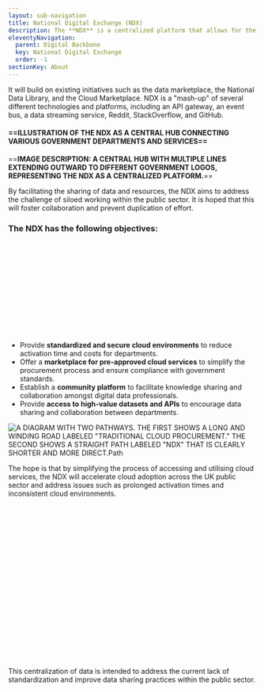 ```yaml
---
layout: sub-navigation
title: National Digital Exchange (NDX)
description: The **NDX** is a centralized platform that allows for the streamlined access and utilization of data and digital services across the public sector.
eleventyNavigation:
  parent: Digital Backbone
  key: National Digital Exchange
  order: -1
sectionKey: About
---
```


It will build on existing initiatives such as the data marketplace, the National Data Library, and the Cloud Marketplace. NDX is a "mash-up" of several different technologies and platforms, including an API gateway, an event bus, a data streaming service, Reddit, StackOverflow, and GitHub.

#### ==**ILLUSTRATION OF THE NDX AS A CENTRAL HUB CONNECTING VARIOUS GOVERNMENT DEPARTMENTS AND SERVICES**==

==**IMAGE DESCRIPTION: A CENTRAL HUB WITH MULTIPLE LINES EXTENDING OUTWARD TO DIFFERENT GOVERNMENT LOGOS, REPRESENTING THE NDX AS A CENTRALIZED PLATFORM.**==

By facilitating the sharing of data and resources, the NDX aims to address the challenge of siloed working within the public sector. It is hoped that this will foster collaboration and prevent duplication of effort.

### The NDX has the following objectives:

<?xml version="1.0" encoding="utf-8" standalone="yes"?>
<!DOCTYPE svg PUBLIC "-//W3C//DTD SVG 1.1//EN" "http://www.w3.org/Graphics/SVG/1.1/DTD/svg11.dtd">

<svg width="1010" height="374" viewBox="0 0 1010 374" style="fill:none;stroke:none;fill-rule:evenodd;clip-rule:evenodd;stroke-linecap:round;stroke-linejoin:round;stroke-miterlimit:1.5;" version="1.1" xmlns="http://www.w3.org/2000/svg" xmlns:xlink="http://www.w3.org/1999/xlink"><style id="fontImports">@import url("https://fonts.googleapis.com/css2?family=Roboto:wght@400;700&amp;display=block");</style><g id="items" style="isolation: isolate"><g id="blend" style="mix-blend-mode: normal"><g id="g-root-ro_1uuwoy6ogsw7c-fill" data-item-order="-28512" transform="translate(435, 78)"><g id="ro_1uuwoy6ogsw7c-fill" stroke="none" fill="#f5f5f5"><g><path d="M 34 10L 130 10C 130 10 154 10 154 34L 154 184C 154 184 154 208 130 208L 34 208C 34 208 10 208 10 184L 10 34C 10 34 10 10 34 10"></path></g></g></g><g id="g-root-ro_18k2ez2ogap6v-fill" data-item-order="-20088" transform="translate(15, 39)"><g id="ro_18k2ez2ogap6v-fill" stroke="none" fill="#ffeceb"><g><path d="M 22 10L 370 10C 370 10 382 10 382 22L 382 52C 382 52 382 64 370 64L 22 64C 22 64 10 64 10 52L 10 22C 10 22 10 10 22 10"></path></g></g></g><g id="g-root-ro_1um64weog998m-fill" data-item-order="-18792" transform="translate(627, 39)"><g id="ro_1um64weog998m-fill" stroke="none" fill="#faf0ff"><g><path d="M 22 10L 346 10C 346 10 358 10 358 22L 358 52C 358 52 358 64 346 64L 22 64C 22 64 10 64 10 52L 10 22C 10 22 10 10 22 10"></path></g></g></g><g id="g-root-ro_1qcldn2ogaozu-fill" data-item-order="-17496" transform="translate(63, 189)"><g id="ro_1qcldn2ogaozu-fill" stroke="none" fill="#f4ffdc"><g><path d="M 22 10L 322 10C 322 10 334 10 334 22L 334 52C 334 52 334 64 322 64L 22 64C 22 64 10 64 10 52L 10 22C 10 22 10 10 22 10"></path></g></g></g><g id="g-root-ro_1qbcfguog99fl-fill" data-item-order="-13608" transform="translate(627, 189)"><g id="ro_1qbcfguog99fl-fill" stroke="none" fill="#fffbda"><g><path d="M 22 10L 250 10C 250 10 262 10 262 22L 262 52C 262 52 262 64 250 64L 22 64C 22 64 10 64 10 52L 10 22C 10 22 10 10 22 10"></path></g></g></g><g id="g-root-cu_18lxu8eogaozo-fill" data-item-order="0" transform="translate(651, 243)"></g><g id="g-root-cu_1lxeclqogamme-fill" data-item-order="0" transform="translate(579, 66)"></g><g id="g-root-cu_1d1rccuogao7d-fill" data-item-order="0" transform="translate(651, 243)"></g><g id="g-root-cu_146qt72ogamm9-fill" data-item-order="0" transform="translate(345, 243)"></g><g id="g-root-cu_1qcldn2ogaozv-fill" data-item-order="0" transform="translate(387, 66)"></g><g id="g-root-tx_governme_18fp3daogamm8-fill" data-item-order="0" transform="translate(675, 141)"><g id="tx_governme_18fp3daogamm8-fill" stroke="none" fill="#484848"><g><text style="font: 20px Roboto, sans-serif; white-space: pre;" font-size="20px" font-family="Roboto, sans-serif"><tspan x="14.26" y="34" dominant-baseline="ideographic">Government Compliance</tspan></text></g></g></g><g id="g-root-cu_1hhkuhaoganev-fill" data-item-order="0" transform="translate(345, 93)"></g><g id="g-root-cu_1hhkuhaoganey-fill" data-item-order="0" transform="translate(345, 93)"></g><g id="g-root-cu_18lxu8eogaozq-fill" data-item-order="0" transform="translate(345, 243)"></g><g id="g-root-tx_highvalu_v48kzyogao77-fill" data-item-order="0" transform="translate(147, 255)"><g id="tx_highvalu_v48kzyogao77-fill" stroke="none" fill="#484848"><g><text style="font: 20px Roboto, sans-serif; white-space: pre;" font-size="20px" font-family="Roboto, sans-serif"><tspan x="17" y="34" dominant-baseline="ideographic">High-value Datasets</tspan></text></g></g></g><g id="g-root-cu_1lxeclqogammh-fill" data-item-order="0" transform="translate(579, 210)"></g><g id="g-root-cu_1d1rccuogao78-fill" data-item-order="0" transform="translate(651, 93)"></g><g id="g-root-cu_1d1rccuogao7b-fill" data-item-order="0" transform="translate(651, 93)"></g><g id="g-root-cu_1lxeclqogammk-fill" data-item-order="0" transform="translate(387, 210)"></g><g id="g-root-tx_knowledg_zk234eoganex-fill" data-item-order="0" transform="translate(675, 255)"><g id="tx_knowledg_zk234eoganex-fill" stroke="none" fill="#484848"><g><text style="font: 20px Roboto, sans-serif; white-space: pre;" font-size="20px" font-family="Roboto, sans-serif"><tspan x="14.48" y="34" dominant-baseline="ideographic">Knowledge Sharing</tspan></text></g></g></g><g id="g-root-tx_preappro_13zvl8uogammn-fill" data-item-order="0" transform="translate(675, 105)"><g id="tx_preappro_13zvl8uogammn-fill" stroke="none" fill="#484848"><g><text style="font: 20px Roboto, sans-serif; white-space: pre;" font-size="20px" font-family="Roboto, sans-serif"><tspan x="12.84" y="34" dominant-baseline="ideographic">Pre-approved Services</tspan></text></g></g></g><g id="g-root-tx_lowercos_13zvl8uogammm-fill" data-item-order="0" transform="translate(219, 141)"><g id="tx_lowercos_13zvl8uogammm-fill" stroke="none" fill="#484848"><g><text style="font: 20px Roboto, sans-serif; white-space: pre;" font-size="20px" font-family="Roboto, sans-serif"><tspan x="14.41" y="34" dominant-baseline="ideographic">Lower Costs</tspan></text></g></g></g><g id="g-root-tx_apisford_v48kzyogao78-fill" data-item-order="0" transform="translate(135, 291)"><g id="tx_apisford_v48kzyogao78-fill" stroke="none" fill="#484848"><g><text style="font: 20px Roboto, sans-serif; white-space: pre;" font-size="20px" font-family="Roboto, sans-serif"><tspan x="15.91" y="34" dominant-baseline="ideographic">APIs for Departments</tspan></text></g></g></g><g id="g-root-tx_collabor_zk234eoganey-fill" data-item-order="0" transform="translate(675, 291)"><g id="tx_collabor_zk234eoganey-fill" stroke="none" fill="#484848"><g><text style="font: 20px Roboto, sans-serif; white-space: pre;" font-size="20px" font-family="Roboto, sans-serif"><tspan x="16.6" y="34" dominant-baseline="ideographic">Collaboration</tspan></text></g></g></g><g id="g-root-tx_reduceac_1cuw4emogaozp-fill" data-item-order="0" transform="translate(123, 105)"><g id="tx_reduceac_1cuw4emogaozp-fill" stroke="none" fill="#484848"><g><text style="font: 20px Roboto, sans-serif; white-space: pre;" font-size="20px" font-family="Roboto, sans-serif"><tspan x="13.01" y="34" dominant-baseline="ideographic">Reduce Activation Time</tspan></text></g></g></g><g id="g-root-tx_national_94mo9aogsxza-fill" data-item-order="1000000000" transform="translate(459, 156)"><g id="tx_national_94mo9aogsxza-fill" stroke="none" fill="#484848"><g><text style="font: 20px Roboto, sans-serif; white-space: pre;" font-size="20px" font-family="Roboto, sans-serif"><tspan x="18.14" y="34" dominant-baseline="ideographic">National </tspan><tspan x="27.33" y="58" dominant-baseline="ideographic">Digital </tspan><tspan x="12.34" y="82" dominant-baseline="ideographic">Exchange </tspan><tspan x="28.75" y="106" dominant-baseline="ideographic">(NDX)</tspan></text></g></g></g><g id="g-root-tx_accessto_4mxu1aoganm0-fill" data-item-order="1000000000" transform="translate(75, 204)"><g id="tx_accessto_4mxu1aoganm0-fill" stroke="none" fill="#92bd39"><g><text style="font: 20px Roboto, sans-serif; white-space: pre;" font-size="20px" font-family="Roboto, sans-serif"><tspan x="13.66" y="34" dominant-baseline="ideographic">Access to Datasets and APIs</tspan></text></g></g></g><g id="g-root-anal_74bwuogaoe9-fill" data-item-order="1000000000" transform="translate(345, 201)"></g><g id="g-root-chat_1ur5xlaog98nc-fill" data-item-order="1000000000" transform="translate(639, 201)"></g><g id="g-root-tx_communit_5vdqmog9827-fill" data-item-order="1000000000" transform="translate(675, 204)"><g id="tx_communit_5vdqmog9827-fill" stroke="none" fill="#e0cb15"><g><text style="font: 20px Roboto, sans-serif; white-space: pre;" font-size="20px" font-family="Roboto, sans-serif"><tspan x="13.51" y="34" dominant-baseline="ideographic">Community Platform</tspan></text></g></g></g><g id="g-root-publ_8zo0eogsyrz-fill" data-item-order="1000000000" transform="translate(483, 102)"></g><g id="g-root-tx_marketpl_8wilamog97us-fill" data-item-order="1000000000" transform="translate(675, 54)"><g id="tx_marketpl_8wilamog97us-fill" stroke="none" fill="#ba5de5"><g><text style="font: 20px Roboto, sans-serif; white-space: pre;" font-size="20px" font-family="Roboto, sans-serif"><tspan x="15.38" y="34" dominant-baseline="ideographic">Marketplace for Cloud Services</tspan></text></g></g></g><g id="g-root-mark_vl1qog98nh-fill" data-item-order="1000000000" transform="translate(639, 51)"></g><g id="g-root-lock_1czvx3iogaoem-fill" data-item-order="1000000000" transform="translate(345, 51)"></g><g id="g-root-tx_standard_1lvixceoganlx-fill" data-item-order="1000000000" transform="translate(27, 54)"><g id="tx_standard_1lvixceoganlx-fill" stroke="none" fill="#e55753"><g><text style="font: 20px Roboto, sans-serif; white-space: pre;" font-size="20px" font-family="Roboto, sans-serif"><tspan x="15.77" y="34" dominant-baseline="ideographic">Standardized Cloud Environments</tspan></text></g></g></g><g id="g-root-ro_1uuwoy6ogsw7c-stroke" data-item-order="-28512" transform="translate(435, 78)"><g id="ro_1uuwoy6ogsw7c-stroke" fill="none" stroke-linecap="round" stroke-linejoin="round" stroke-miterlimit="4" stroke="#484848" stroke-width="2"><g><path d="M 34 10L 130 10C 130 10 154 10 154 34L 154 184C 154 184 154 208 130 208L 34 208C 34 208 10 208 10 184L 10 34C 10 34 10 10 34 10"></path></g></g></g><g id="g-root-ro_18k2ez2ogap6v-stroke" data-item-order="-20088" transform="translate(15, 39)"><g id="ro_18k2ez2ogap6v-stroke" fill="none" stroke-linecap="round" stroke-linejoin="round" stroke-miterlimit="4" stroke="#e55753" stroke-width="2"><g><path d="M 22 10L 370 10C 370 10 382 10 382 22L 382 52C 382 52 382 64 370 64L 22 64C 22 64 10 64 10 52L 10 22C 10 22 10 10 22 10"></path></g></g></g><g id="g-root-ro_1um64weog998m-stroke" data-item-order="-18792" transform="translate(627, 39)"><g id="ro_1um64weog998m-stroke" fill="none" stroke-linecap="round" stroke-linejoin="round" stroke-miterlimit="4" stroke="#ba5de5" stroke-width="2"><g><path d="M 22 10L 346 10C 346 10 358 10 358 22L 358 52C 358 52 358 64 346 64L 22 64C 22 64 10 64 10 52L 10 22C 10 22 10 10 22 10"></path></g></g></g><g id="g-root-ro_1qcldn2ogaozu-stroke" data-item-order="-17496" transform="translate(63, 189)"><g id="ro_1qcldn2ogaozu-stroke" fill="none" stroke-linecap="round" stroke-linejoin="round" stroke-miterlimit="4" stroke="#92bd39" stroke-width="2"><g><path d="M 22 10L 322 10C 322 10 334 10 334 22L 334 52C 334 52 334 64 322 64L 22 64C 22 64 10 64 10 52L 10 22C 10 22 10 10 22 10"></path></g></g></g><g id="g-root-ro_1qbcfguog99fl-stroke" data-item-order="-13608" transform="translate(627, 189)"><g id="ro_1qbcfguog99fl-stroke" fill="none" stroke-linecap="round" stroke-linejoin="round" stroke-miterlimit="4" stroke="#e0cb15" stroke-width="2"><g><path d="M 22 10L 250 10C 250 10 262 10 262 22L 262 52C 262 52 262 64 250 64L 22 64C 22 64 10 64 10 52L 10 22C 10 22 10 10 22 10"></path></g></g></g><g id="g-root-cu_18lxu8eogaozo-stroke" data-item-order="0" transform="translate(651, 243)"><g id="cu_18lxu8eogaozo-stroke" fill="none" stroke-linecap="round" stroke-linejoin="round" stroke-miterlimit="4" stroke="#969696" stroke-width="2" stroke-dasharray="5.0, 7.0"><g><path d="M 10 10L 10 17.5L 10 58C 10.000002 64.627417 15.372585 70 22.000002 69.999999L 22.1 70L 28 70"></path></g></g></g><g id="g-root-cu_1lxeclqogamme-stroke" data-item-order="0" transform="translate(579, 66)"><g id="cu_1lxeclqogamme-stroke" fill="none" stroke-linecap="round" stroke-linejoin="round" stroke-miterlimit="4" stroke="#969696" stroke-width="2" stroke-dasharray="5.0, 7.0"><g><path d="M 10 88L 13 88L 13.1 88C 24.642753 88.000001 34.000002 78.642752 34.000002 67.100001L 34 67L 34 30.9C 33.999999 19.357249 43.357248 10.000001 54.899999 10.000002L 55 10L 58 10"></path></g></g></g><g id="g-root-cu_1d1rccuogao7d-stroke" data-item-order="0" transform="translate(651, 243)"><g id="cu_1d1rccuogao7d-stroke" fill="none" stroke-linecap="round" stroke-linejoin="round" stroke-miterlimit="4" stroke="#969696" stroke-width="2" stroke-dasharray="5.0, 7.0"><g><path d="M 10 10L 10 22L 10 34L 19 34L 28 34"></path></g></g></g><g id="g-root-cu_146qt72ogamm9-stroke" data-item-order="0" transform="translate(345, 243)"><g id="cu_146qt72ogamm9-stroke" fill="none" stroke-linecap="round" stroke-linejoin="round" stroke-miterlimit="4" stroke="#969696" stroke-width="2" stroke-dasharray="5.0, 7.0"><g><path d="M 28 10L 28 17.5L 28 58C 27.999999 64.627415 22.627416 69.999998 16 69.999998L 15.9 70L 10 70"></path></g></g></g><g id="g-root-cu_1qcldn2ogaozv-stroke" data-item-order="0" transform="translate(387, 66)"><g id="cu_1qcldn2ogaozv-stroke" fill="none" stroke-linecap="round" stroke-linejoin="round" stroke-miterlimit="4" stroke="#969696" stroke-width="2" stroke-dasharray="5.0, 7.0"><g><path d="M 58 88L 55 88L 54.9 88C 43.357247 88.000005 33.999998 78.642755 33.999999 67.100003L 34 67L 34 30.9C 33.999998 19.357248 24.64275 10 13.1 10L 13 10L 10 10"></path></g></g></g><g id="g-root-tx_governme_18fp3daogamm8-stroke" data-item-order="0" transform="translate(675, 141)"></g><g id="g-root-cu_1hhkuhaoganev-stroke" data-item-order="0" transform="translate(345, 93)"><g id="cu_1hhkuhaoganev-stroke" fill="none" stroke-linecap="round" stroke-linejoin="round" stroke-miterlimit="4" stroke="#969696" stroke-width="2" stroke-dasharray="5.0, 7.0"><g><path d="M 28 10L 28 22L 28 34L 19 34L 10 34"></path></g></g></g><g id="g-root-cu_1hhkuhaoganey-stroke" data-item-order="0" transform="translate(345, 93)"><g id="cu_1hhkuhaoganey-stroke" fill="none" stroke-linecap="round" stroke-linejoin="round" stroke-miterlimit="4" stroke="#969696" stroke-width="2" stroke-dasharray="5.0, 7.0"><g><path d="M 28 10L 28 17.5L 28 58C 27.999999 64.627415 22.627416 69.999998 16 69.999998L 15.9 70L 10 70"></path></g></g></g><g id="g-root-cu_18lxu8eogaozq-stroke" data-item-order="0" transform="translate(345, 243)"><g id="cu_18lxu8eogaozq-stroke" fill="none" stroke-linecap="round" stroke-linejoin="round" stroke-miterlimit="4" stroke="#969696" stroke-width="2" stroke-dasharray="5.0, 7.0"><g><path d="M 28 10L 28 22L 28 34L 19 34L 10 34"></path></g></g></g><g id="g-root-tx_highvalu_v48kzyogao77-stroke" data-item-order="0" transform="translate(147, 255)"></g><g id="g-root-cu_1lxeclqogammh-stroke" data-item-order="0" transform="translate(579, 210)"><g id="cu_1lxeclqogammh-stroke" fill="none" stroke-linecap="round" stroke-linejoin="round" stroke-miterlimit="4" stroke="#969696" stroke-width="2" stroke-dasharray="5.0, 7.0"><g><path d="M 10 10L 13 10L 13.1 10C 16.311297 10.016369 19.867515 10.284763 23.700001 10.800001C 25.868292 11.054283 29.498118 11.829585 33.999999 13C 38.50188 14.170414 42.131706 14.945717 44.299999 15.2C 48.132487 15.71524 51.688705 15.983634 54.900002 16.000002L 55 16L 58 16"></path></g></g></g><g id="g-root-cu_1d1rccuogao78-stroke" data-item-order="0" transform="translate(651, 93)"><g id="cu_1d1rccuogao78-stroke" fill="none" stroke-linecap="round" stroke-linejoin="round" stroke-miterlimit="4" stroke="#969696" stroke-width="2" stroke-dasharray="5.0, 7.0"><g><path d="M 10 10L 10 22L 10 34L 19 34L 28 34"></path></g></g></g><g id="g-root-cu_1d1rccuogao7b-stroke" data-item-order="0" transform="translate(651, 93)"><g id="cu_1d1rccuogao7b-stroke" fill="none" stroke-linecap="round" stroke-linejoin="round" stroke-miterlimit="4" stroke="#969696" stroke-width="2" stroke-dasharray="5.0, 7.0"><g><path d="M 10 10L 10 17.5L 10 58C 10.000002 64.627417 15.372585 70 22.000002 69.999999L 22.1 70L 28 70"></path></g></g></g><g id="g-root-cu_1lxeclqogammk-stroke" data-item-order="0" transform="translate(387, 210)"><g id="cu_1lxeclqogammk-stroke" fill="none" stroke-linecap="round" stroke-linejoin="round" stroke-miterlimit="4" stroke="#969696" stroke-width="2" stroke-dasharray="5.0, 7.0"><g><path d="M 58 10L 55 10L 54.9 10C 51.688705 10.016366 48.132487 10.28476 44.300001 10.799998C 42.131706 11.054283 38.50188 11.829586 33.999999 13C 29.498118 14.170414 25.868292 14.945717 23.699999 15.2C 19.867515 15.715237 16.311297 15.983631 13.1 16L 13 16L 10 16"></path></g></g></g><g id="g-root-tx_knowledg_zk234eoganex-stroke" data-item-order="0" transform="translate(675, 255)"></g><g id="g-root-tx_preappro_13zvl8uogammn-stroke" data-item-order="0" transform="translate(675, 105)"></g><g id="g-root-tx_lowercos_13zvl8uogammm-stroke" data-item-order="0" transform="translate(219, 141)"></g><g id="g-root-tx_apisford_v48kzyogao78-stroke" data-item-order="0" transform="translate(135, 291)"></g><g id="g-root-tx_collabor_zk234eoganey-stroke" data-item-order="0" transform="translate(675, 291)"></g><g id="g-root-tx_reduceac_1cuw4emogaozp-stroke" data-item-order="0" transform="translate(123, 105)"></g><g id="g-root-tx_national_94mo9aogsxza-stroke" data-item-order="1000000000" transform="translate(459, 156)"></g><g id="g-root-tx_accessto_4mxu1aoganm0-stroke" data-item-order="1000000000" transform="translate(75, 204)"></g><g id="g-root-anal_74bwuogaoe9-stroke" data-item-order="1000000000" transform="translate(345, 201)"><g id="anal_74bwuogaoe9-stroke" fill="none" stroke-linecap="round" stroke-linejoin="round" stroke-miterlimit="4" stroke="#92bd39" stroke-width="2"><g><path d="M 26.562626 15.249638C 30.500126 16.480112 33.589748 19.527489 34.639126 23.557125M 12.812488 32.624748C 11.812488 30.87475 11.312488 28.87475 11.312488 26.74975C 11.312488 21.374762 14.937488 16.74975 19.937487 15.37475M 17.31255 36.999748C 19.06255 37.999748 21.06255 38.499752 23.1875 38.499752C 28.540125 38.499752 33.182377 34.829628 34.579502 29.909M 14.267575 38.945C 16.106724 38.945 17.597651 37.454124 17.597651 35.614876C 17.597651 33.775749 16.106724 32.284874 14.267575 32.284874C 12.428425 32.284874 10.9375 33.775749 10.9375 35.614876C 10.9375 37.454124 12.428425 38.945 14.267575 38.945ZM 35.664001 17.734375C 37.541 17.734375 39.0625 16.212837 39.0625 14.335938C 39.0625 12.459038 37.541 10.9375 35.664001 10.9375C 33.787125 10.9375 32.265625 12.459038 32.265625 14.335938C 32.265625 16.212837 33.787125 17.734375 35.664001 17.734375ZM 23.230375 17.894213C 25.113625 17.894213 26.640375 16.367487 26.640375 14.4842C 26.640375 12.600912 25.113625 11.074219 23.230375 11.074219C 21.347038 11.074219 19.820324 12.600912 19.820324 14.4842C 19.820324 16.367487 21.347038 17.894213 23.230375 17.894213ZM 35.8475 30.159874C 37.730751 30.159874 39.2575 28.633125 39.2575 26.749876C 39.2575 24.866501 37.730751 23.339874 35.8475 23.339874C 33.964249 23.339874 32.4375 24.866501 32.4375 26.749876C 32.4375 28.633125 33.964249 30.159874 35.8475 30.159874ZM 16.750025 33.249874L 33.25 16.749874M 21.826176 17.591249L 15.687488 32.624748M 10 10M 32.6875 27.999876L 17.31255 34.249874"></path></g></g></g><g id="g-root-chat_1ur5xlaog98nc-stroke" data-item-order="1000000000" transform="translate(639, 201)"><g id="chat_1ur5xlaog98nc-stroke" fill="none" stroke-linecap="round" stroke-linejoin="round" stroke-miterlimit="4" stroke="#e0cb15" stroke-width="2"><g><path d="M 26.875 30.625L 36.25 30.625M 26.875 33.125L 33.125 33.125M 28.125 25.625C 28.066381 24.11595 28.640167 22.650896 29.708031 21.583031C 30.775898 20.515167 32.240948 19.941381 33.75 20C 35.259052 19.941381 36.724106 20.515167 37.791969 21.583031C 38.859833 22.650896 39.43362 24.11595 39.375 25.625ZM 30 14.375C 30 16.446068 31.678932 18.125 33.75 18.125C 35.821068 18.125 37.5 16.446068 37.5 14.375C 37.5 12.303932 35.821068 10.625 33.75 10.625C 31.678932 10.625 30 12.303932 30 14.375ZM 37.463753 13.85375C 36.801102 14.203506 36.061749 14.382651 35.3125 14.375C 33.515987 14.375628 31.877239 13.349163 31.09375 11.7325M 10.625 39.375C 10.566381 37.865952 11.140166 36.400898 12.208032 35.333031C 13.275896 34.265167 14.74095 33.69138 16.25 33.75C 17.75905 33.69138 19.224104 34.265167 20.291969 35.333031C 21.359833 36.400898 21.93362 37.865952 21.875 39.375ZM 12.5 28.125C 12.5 30.196068 14.178932 31.875 16.25 31.875C 18.321068 31.875 20 30.196068 20 28.125C 20 26.053932 18.321068 24.375 16.25 24.375C 14.178932 24.375 12.5 26.053932 12.5 28.125ZM 19.966249 27.625C 19.311604 27.961449 18.584749 28.13308 17.848749 28.124998C 16.041206 28.125229 14.394491 27.086428 13.61625 25.455M 25.625 28.125C 24.934643 28.125 24.375 28.684643 24.375 29.375L 24.375 35.625C 24.375 36.315353 24.934643 36.875 25.625 36.875L 27.5 36.875L 27.5 39.375L 30.625 36.875L 38.125 36.875C 38.815353 36.875 39.375 36.315353 39.375 35.625L 39.375 29.375C 39.375 28.684643 38.815353 28.125 38.125 28.125ZM 22.5 13.125L 13.125 13.125M 19.375 15.625L 13.125 15.625M 24.375 10.625C 25.065357 10.625 25.625 11.184644 25.625 11.875L 25.625 18.125C 25.625 18.815355 25.065357 19.375 24.375 19.375L 22.5 19.375L 22.5 22.5L 19.375 19.375L 11.875 19.375C 11.184644 19.375 10.625 18.815355 10.625 18.125L 10.625 11.875C 10.625 11.184644 11.184644 10.625 11.875 10.625Z"></path></g></g></g><g id="g-root-tx_communit_5vdqmog9827-stroke" data-item-order="1000000000" transform="translate(675, 204)"></g><g id="g-root-publ_8zo0eogsyrz-stroke" data-item-order="1000000000" transform="translate(483, 102)"><g id="publ_8zo0eogsyrz-stroke" fill="none" stroke-linecap="round" stroke-linejoin="round" stroke-miterlimit="4" stroke="#484848" stroke-width="2"><g><path d="M 29.888 40.655998L 38.111801 40.655998C 39.208401 40.655998 40.167801 39.696602 40.167801 38.599998L 40.167801 33.512001C 40.167801 32.415398 39.208401 31.455999 38.111801 31.455999L 29.888 31.455999C 28.791479 31.455999 27.832041 32.415398 27.832041 33.512001L 27.832041 38.599998C 27.832041 39.833599 28.791479 40.655998 29.888 40.655998ZM 34.000603 24.324741C 31.670601 24.324741 29.88868 26.106581 29.88868 28.43668L 29.88868 31.4564L 38.112602 31.4564L 38.112602 28.43668C 38.112602 26.243641 36.330601 24.324741 34.000603 24.324741ZM 19.105999 33.264C 19.104862 41.491638 25.774363 48.162056 34.001999 48.162056C 42.229637 48.162056 48.899136 41.491638 48.897999 33.264C 48.899136 25.036362 42.229637 18.365944 34.001999 18.365944C 25.774363 18.365944 19.104862 25.036362 19.105999 33.264M 50.245998 16.288C 50.246002 17.931599 51.578403 19.264 53.222 19.264C 54.865601 19.264 56.198002 17.931599 56.198002 16.288C 56.198002 14.644401 54.865601 13.312 53.222 13.312C 51.578403 13.312 50.246002 14.644401 50.246002 16.288M 17.754 16.288C 17.754 17.931599 16.4216 19.264 14.778 19.264C 13.134401 19.264 11.802 17.931599 11.802 16.288C 11.802 14.644401 13.134401 13.312 14.778 13.312C 16.4216 13.312 17.754 14.644401 17.754 16.288M 10 10M 26.25 46L 23.215519 50.291599L 11.84375 50.291401M 10 10M 42.375 45.6562L 45.636002 50.291401L 56.1996 50.291599M 26.1875 20.53124L 23.213779 16.2871L 17.75124 16.2871M 10 10M 41.812401 20.5625L 44.784199 16.2871L 50.246799 16.2871M 10 10M 51.8008 45.8946L 56.1978 50.291599L 51.8008 54.6884M 16.199221 54.6884L 11.802246 50.291599L 16.199221 45.8946"></path></g></g></g><g id="g-root-tx_marketpl_8wilamog97us-stroke" data-item-order="1000000000" transform="translate(675, 54)"></g><g id="g-root-mark_vl1qog98nh-stroke" data-item-order="1000000000" transform="translate(639, 51)"><g id="mark_vl1qog98nh-stroke" fill="none" stroke-linecap="round" stroke-linejoin="round" stroke-miterlimit="4" stroke="#ba5de5" stroke-width="2"><g><path d="M 10 10M 29.9375 30.999752L 24.9375 33.624748L 20.062487 30.999752L 20.062487 25.62475L 24.9375 22.87475L 29.9375 25.62475L 29.9375 30.999752ZM 10 10M 29.9375 25.625L 24.9375 28.375L 20.062487 25.625M 24.9375 28.37525L 24.9375 33.625252M 15 19.625011L 21 12.5M 35 19.625011L 29 12.5M 34.388126 37.499878L 15.737 37.499878C 14.860763 37.499878 14.109713 36.875 13.859363 36L 10.980317 22.124937C 10.729966 20.874937 11.6062 19.624937 12.85795 19.624937L 37.141998 19.624937C 38.393749 19.624937 39.27 20.874937 39.019627 22.124937L 36.140625 36C 36.015503 36.875 35.264374 37.499878 34.388126 37.499878Z"></path></g></g></g><g id="g-root-lock_1czvx3iogaoem-stroke" data-item-order="1000000000" transform="translate(345, 51)"><g id="lock_1czvx3iogaoem-stroke" fill="none" stroke-linecap="round" stroke-linejoin="round" stroke-miterlimit="4" stroke="#e55753" stroke-width="2"><g><path d="M 35.625 27.3825C 37.587322 26.474684 38.817474 24.482336 38.750004 22.321251C 38.726334 20.72193 38.053116 19.20104 36.885117 18.108257C 35.717125 17.015472 34.154858 16.44482 32.557499 16.5275C 31.133015 13.661143 28.20075 11.856002 25 11.875C 20.638601 11.816438 16.984064 15.160543 16.65625 19.51C 15.35405 19.223694 13.992082 19.536196 12.944951 20.361553C 11.89782 21.186911 11.275809 22.438198 11.25 23.77125C 11.145419 25.720091 12.468517 27.457582 14.375 27.875002M 31.25 36.875C 31.25 37.565353 30.690355 38.125 30 38.125L 21.25 38.125C 20.559643 38.125 20 37.565353 20 36.875L 20 29.375C 20 28.684643 20.559643 28.125 21.25 28.125L 30 28.125C 30.690355 28.125 31.25 28.684643 31.25 29.375ZM 24.0625 33.203751C 24.0625 34.066696 24.762056 34.766251 25.625 34.766251C 26.487946 34.766251 27.1875 34.066696 27.1875 33.203751C 27.1875 32.340805 26.487946 31.641251 25.625 31.641251C 24.762056 31.641251 24.0625 32.340805 24.0625 33.203751ZM 28.75 26.25C 28.75 24.524111 27.350891 23.125 25.625 23.125C 23.899111 23.125 22.5 24.524111 22.5 26.25L 22.5 28.125L 28.75 28.125Z"></path></g></g></g><g id="g-root-tx_standard_1lvixceoganlx-stroke" data-item-order="1000000000" transform="translate(27, 54)"></g></g></g></svg>

- Provide **standardized and secure cloud environments** to reduce activation time and costs for departments.
- Offer a **marketplace for pre-approved cloud services** to simplify the procurement process and ensure compliance with government standards.
- Establish a **community platform** to facilitate knowledge sharing and collaboration amongst digital data professionals.
- Provide **access to high-value datasets and APIs** to encourage data sharing and collaboration between departments.

![A DIAGRAM WITH TWO PATHWAYS. THE FIRST SHOWS A LONG AND WINDING ROAD LABELED "TRADITIONAL CLOUD PROCUREMENT." THE SECOND SHOWS A STRAIGHT PATH LABELED "NDX" THAT IS CLEARLY SHORTER AND MORE DIRECT.Path](/assets/ndx%20path.svg)

The hope is that by simplifying the process of accessing and utilising cloud services, the NDX will accelerate cloud adoption across the UK public sector and address issues such as prolonged activation times and inconsistent cloud environments.

<?xml version="1.0" encoding="utf-8" standalone="yes"?>
<!DOCTYPE svg PUBLIC "-//W3C//DTD SVG 1.1//EN" "http://www.w3.org/Graphics/SVG/1.1/DTD/svg11.dtd">

<svg width="734" height="458" viewBox="0 0 734 458" style="fill:none;stroke:none;fill-rule:evenodd;clip-rule:evenodd;stroke-linecap:round;stroke-linejoin:round;stroke-miterlimit:1.5;" version="1.1" xmlns="http://www.w3.org/2000/svg" xmlns:xlink="http://www.w3.org/1999/xlink"><style id="fontImports">@import url("https://fonts.googleapis.com/css2?family=Source+Code+Pro:wght@400;700&amp;display=block");</style><g id="items" style="isolation: isolate"><g id="blend" style="mix-blend-mode: normal"><g id="g-root--1.cu_sy_4mx7xbnwsagz-fill" data-item-order="-110586" transform="translate(291, 111)"><g id="-1.cu_sy_4mx7xbnwsagz-fill" stroke="none" fill="#ebebeb"><g><path d="M 65.766602 298C 80.754802 298 106.000002 233.529 106.000002 154C 106.000002 74.471 80.754802 10 65.766602 10C 80.775202 10.0075 92.941702 74.6668 92.941702 154C 92.941702 233.333 80.775202 297.992 65.766602 298ZM 65.765897 298C 80.774597 297.992 92.941097 233.333 92.941097 154C 92.941097 74.6668 80.774597 10.0075 65.765897 10L 51.957397 10C 66.060697 15.1659 77.199297 77.8539 77.199297 154C 77.199297 230.146 65.382597 292.834 51.279297 298L 65.765897 298ZM 77.2 154C 77.2 230.146 65.3833 292.834 51.28 298L 50.0615 298C 35.0734 298 10 233.529 10 154C 10 74.471 35.0734 10 50.0615 10C 50.6991 10 51.9581 10 51.9581 10C 66.0614 15.1659 77.2 77.8539 77.2 154Z"></path></g></g></g><g id="g-root-0.cr-medium_cr_1use9njnwsb2k-fill" data-item-order="-110582" transform="translate(459, 219)"><g id="0.cr-medium_cr_1use9njnwsb2k-fill" stroke="none" fill="#ebebeb"><g><path d="M 10 46C 10 65.882251 26.117749 82 46 82C 65.882251 82 82 65.882251 82 46C 82 26.117749 65.882251 10 46 10C 26.117749 10 10 26.117749 10 46"></path></g></g></g><g id="g-root-3.line_sy_1use9njnwsb2l-fill" data-item-order="-110575" transform="translate(207.109375, 279)"></g><g id="g-root-3.cr-small_cr_1use9njnwsb2m-fill" data-item-order="-110574" transform="translate(147, 309)"><g id="3.cr-small_cr_1use9njnwsb2m-fill" stroke="none" fill="#fff8b6"><g><path d="M 10 40C 10.000002 56.568544 23.431459 70.000002 40.000002 70.000002C 56.568544 70.000002 70.000002 56.568544 70.000002 40.000002C 70.000002 23.431459 56.568544 10.000002 40.000002 10.000002C 23.431459 10.000002 10.000002 23.431459 10.000002 40.000002"></path></g></g></g><g id="g-root-2.line_sy_1qckrj3nwsbuv-fill" data-item-order="-110567" transform="translate(207, 255)"></g><g id="g-root-2.cr-small_cr_1qckrj3nwsbuw-fill" data-item-order="-110566" transform="translate(147, 225)"><g id="2.cr-small_cr_1qckrj3nwsbuw-fill" stroke="none" fill="#c8ffe5"><g><path d="M 10 40C 10.000002 56.568544 23.431459 70.000002 40.000002 70.000002C 56.568544 70.000002 70.000002 56.568544 70.000002 40.000002C 70.000002 23.431459 56.568544 10.000002 40.000002 10.000002C 23.431459 10.000002 10.000002 23.431459 10.000002 40.000002"></path></g></g></g><g id="g-root-1.line_sy_1qckrj3nwsbux-fill" data-item-order="-110559" transform="translate(207, 171)"></g><g id="g-root-1.cr-small_cr_1lwr9ennwscn6-fill" data-item-order="-110558" transform="translate(147, 141)"><g id="1.cr-small_cr_1lwr9ennwscn6-fill" stroke="none" fill="#ffd9d8"><g><path d="M 10 40C 10.000002 56.568544 23.431459 70.000002 40.000002 70.000002C 56.568544 70.000002 70.000002 56.568544 70.000002 40.000002C 70.000002 23.431459 56.568544 10.000002 40.000002 10.000002C 23.431459 10.000002 10.000002 23.431459 10.000002 40.000002"></path></g></g></g><g id="g-root-tx_ndxasada_1hf2f6nnwcumj-fill" data-item-order="0" transform="translate(111, 27)"><g id="tx_ndxasada_1hf2f6nnwcumj-fill" stroke="none" fill="#484848"><g><text style="font: bold 25px &quot;Source Code Pro&quot;, monospace; white-space: pre;" font-weight="bold" font-size="25px" font-family="'Source Code Pro', monospace"><tspan x="14.5" y="44" dominant-baseline="ideographic">NDX as a Data Convergence Hub</tspan></text></g></g></g><g id="g-root-tx_governme_1upwggvnwcw7d-fill" data-item-order="0" transform="translate(3, 147)"><g id="tx_governme_1upwggvnwcw7d-fill" stroke="none" fill="#484848"><g><text style="font: 20px &quot;Source Code Pro&quot;, monospace; white-space: pre;" font-size="20px" font-family="'Source Code Pro', monospace"><tspan x="20" y="34" dominant-baseline="ideographic">Government </tspan><tspan x="80" y="58" dominant-baseline="ideographic">Org A</tspan></text></g></g></g><g id="g-root-buil_v8ldnjnwbgg9-fill" data-item-order="0" transform="translate(159, 153)"></g><g id="g-root-tx_governme_4lwm7nwcvm7-fill" data-item-order="0" transform="translate(3, 231)"><g id="tx_governme_4lwm7nwcvm7-fill" stroke="none" fill="#484848"><g><text style="font: 20px &quot;Source Code Pro&quot;, monospace; white-space: pre;" font-size="20px" font-family="'Source Code Pro', monospace"><tspan x="20" y="34" dominant-baseline="ideographic">Government </tspan><tspan x="80" y="58" dominant-baseline="ideographic">Org B</tspan></text></g></g></g><g id="g-root-dc_i0vmn3nwv40b-fill" data-item-order="0" transform="translate(159, 237)"></g><g id="g-root-serv_1lwr9ennwscn7-fill" data-item-order="0" transform="translate(471, 231)"></g><g id="g-root-tx_centrali_dffxwfnwcx6z-fill" data-item-order="0" transform="translate(543, 231)"><g id="tx_centrali_dffxwfnwcx6z-fill" stroke="none" fill="#484848"><g><text style="font: 20px &quot;Source Code Pro&quot;, monospace; white-space: pre;" font-size="20px" font-family="'Source Code Pro', monospace"><tspan x="12" y="34" dominant-baseline="ideographic">Centralized </tspan><tspan x="12" y="58" dominant-baseline="ideographic">Data Access</tspan></text></g></g></g><g id="g-root-tx_governme_908wv3nwcuth-fill" data-item-order="0" transform="translate(3, 315)"><g id="tx_governme_908wv3nwcuth-fill" stroke="none" fill="#484848"><g><text style="font: 20px &quot;Source Code Pro&quot;, monospace; white-space: pre;" font-size="20px" font-family="'Source Code Pro', monospace"><tspan x="20" y="34" dominant-baseline="ideographic">Government </tspan><tspan x="80" y="58" dominant-baseline="ideographic">Org C</tspan></text></g></g></g><g id="g-root-buil_1lwr9ennwtq14-fill" data-item-order="0" transform="translate(159, 321)"></g><g id="g-root--1.cu_sy_4mx7xbnwsagz-stroke" data-item-order="-110586" transform="translate(291, 111)"><g id="-1.cu_sy_4mx7xbnwsagz-stroke" fill="none" stroke-linecap="round" stroke-linejoin="round" stroke-miterlimit="4" stroke="#ffffff" stroke-width="2"><g><path d="M 65.766602 298C 80.754802 298 106.000002 233.529 106.000002 154C 106.000002 74.471 80.754802 10 65.766602 10C 80.775202 10.0075 92.941702 74.6668 92.941702 154C 92.941702 233.3332 80.775202 297.9925 65.766602 298ZM 65.765897 298C 80.774597 297.9925 92.941097 233.3332 92.941097 154C 92.941097 74.6668 80.774597 10.0075 65.765897 10L 51.957397 10C 66.060697 15.1659 77.199297 77.8539 77.199297 154C 77.199297 230.1462 65.382597 292.8341 51.279297 298L 65.765897 298ZM 77.2 154C 77.2 230.1462 65.3833 292.8341 51.28 298L 50.0615 298C 35.0734 298 10 233.529 10 154C 10 74.471 35.0734 10 50.0615 10C 50.6991 10 51.9581 10 51.9581 10C 66.0614 15.1659 77.2 77.8539 77.2 154Z"></path></g></g></g><g id="g-root-0.cr-medium_cr_1use9njnwsb2k-stroke" data-item-order="-110582" transform="translate(459, 219)"><g id="0.cr-medium_cr_1use9njnwsb2k-stroke" fill="none" stroke-linecap="round" stroke-linejoin="round" stroke-miterlimit="4" stroke="#ffffff" stroke-width="2"><g><path d="M 10 46C 10 65.882251 26.117749 82 46 82C 65.882251 82 82 65.882251 82 46C 82 26.117749 65.882251 10 46 10C 26.117749 10 10 26.117749 10 46"></path></g></g></g><g id="g-root-3.line_sy_1use9njnwsb2l-stroke" data-item-order="-110575" transform="translate(207.109375, 279)"><g id="3.line_sy_1use9njnwsb2l-stroke" fill="none" stroke-linecap="round" stroke-linejoin="round" stroke-miterlimit="4" stroke="#ffe60a" stroke-width="2"><g><path d="M 254.08061 10.859985L 129.89061 69.999985L 10.00061 69.999985"></path><path d="M 251.50061 19.259985L 254.50061 10.659985L 245.90061 7.559985" stroke-dasharray="none"></path></g></g></g><g id="g-root-3.cr-small_cr_1use9njnwsb2m-stroke" data-item-order="-110574" transform="translate(147, 309)"><g id="3.cr-small_cr_1use9njnwsb2m-stroke" fill="none" stroke-linecap="round" stroke-linejoin="round" stroke-miterlimit="4" stroke="#ffffff" stroke-width="2"><g><path d="M 10 40C 10.000002 56.568544 23.431459 70.000002 40.000002 70.000002C 56.568544 70.000002 70.000002 56.568544 70.000002 40.000002C 70.000002 23.431459 56.568544 10.000002 40.000002 10.000002C 23.431459 10.000002 10.000002 23.431459 10.000002 40.000002"></path></g></g></g><g id="g-root-2.line_sy_1qckrj3nwsbuv-stroke" data-item-order="-110567" transform="translate(207, 255)"><g id="2.line_sy_1qckrj3nwsbuv-stroke" fill="none" stroke-linecap="round" stroke-linejoin="round" stroke-miterlimit="4" stroke="#44e095" stroke-width="2"><g><path d="M 248 10L 130 10L 10 10"></path><path d="M 242 16.5L 248.5 10L 242 3.5" stroke-dasharray="none"></path></g></g></g><g id="g-root-2.cr-small_cr_1qckrj3nwsbuw-stroke" data-item-order="-110566" transform="translate(147, 225)"><g id="2.cr-small_cr_1qckrj3nwsbuw-stroke" fill="none" stroke-linecap="round" stroke-linejoin="round" stroke-miterlimit="4" stroke="#ffffff" stroke-width="2"><g><path d="M 10 40C 10.000002 56.568544 23.431459 70.000002 40.000002 70.000002C 56.568544 70.000002 70.000002 56.568544 70.000002 40.000002C 70.000002 23.431459 56.568544 10.000002 40.000002 10.000002C 23.431459 10.000002 10.000002 23.431459 10.000002 40.000002"></path></g></g></g><g id="g-root-1.line_sy_1qckrj3nwsbux-stroke" data-item-order="-110559" transform="translate(207, 171)"><g id="1.line_sy_1qckrj3nwsbux-stroke" fill="none" stroke-linecap="round" stroke-linejoin="round" stroke-miterlimit="4" stroke="#fd6a65" stroke-width="2"><g><path d="M 254.19 69.14L 130 10L 10 10"></path><path d="M 246 72.4L 254.6 69.4L 251.6 60.7" stroke-dasharray="none"></path></g></g></g><g id="g-root-1.cr-small_cr_1lwr9ennwscn6-stroke" data-item-order="-110558" transform="translate(147, 141)"><g id="1.cr-small_cr_1lwr9ennwscn6-stroke" fill="none" stroke-linecap="round" stroke-linejoin="round" stroke-miterlimit="4" stroke="#ffffff" stroke-width="2"><g><path d="M 10 40C 10.000002 56.568544 23.431459 70.000002 40.000002 70.000002C 56.568544 70.000002 70.000002 56.568544 70.000002 40.000002C 70.000002 23.431459 56.568544 10.000002 40.000002 10.000002C 23.431459 10.000002 10.000002 23.431459 10.000002 40.000002"></path></g></g></g><g id="g-root-tx_ndxasada_1hf2f6nnwcumj-stroke" data-item-order="0" transform="translate(111, 27)"></g><g id="g-root-tx_governme_1upwggvnwcw7d-stroke" data-item-order="0" transform="translate(3, 147)"></g><g id="g-root-buil_v8ldnjnwbgg9-stroke" data-item-order="0" transform="translate(159, 153)"><g id="buil_v8ldnjnwbgg9-stroke" fill="none" stroke-linecap="round" stroke-linejoin="round" stroke-miterlimit="4" stroke="#e55753" stroke-width="2"><g><path d="M 12.3175 22.914999L 43.681 22.914999L 43.681 26.605L 12.3175 26.605ZM 25.151501 26.605L 30.847 26.605L 30.847 37.7425L 25.151501 37.7425ZM 13.8865 26.605L 19.582001 26.605L 19.582001 37.7425L 13.8865 37.7425ZM 36.417999 26.605L 42.113503 26.605L 42.113503 37.7425L 36.417999 37.7425ZM 12.3175 37.743999L 43.681 37.743999L 43.681 42.113503L 12.3175 42.113503ZM 10.75 45.25L 10.75 42.113503L 45.25 42.113503L 45.25 45.25M 45.25 19.3165L 45.25 22.914999L 10.75 22.914999L 10.75 19.3165L 28 10.75L 45.25 19.3165ZM 36.9925 19.6915L 28 14.929L 19.0075 19.6915L 36.9925 19.6915Z"></path></g></g></g><g id="g-root-tx_governme_4lwm7nwcvm7-stroke" data-item-order="0" transform="translate(3, 231)"></g><g id="g-root-dc_i0vmn3nwv40b-stroke" data-item-order="0" transform="translate(159, 237)"><g id="dc_i0vmn3nwv40b-stroke" fill="none" stroke-linecap="round" stroke-linejoin="round" stroke-miterlimit="4" stroke="#3cc583" stroke-width="2"><g><path d="M 20.1595 23.296001L 35.842003 23.296001L 35.842003 34.272999L 20.1595 34.272999ZM 10.75 23.296001L 20.1595 23.296001L 20.1595 34.272999L 10.75 34.272999ZM 35.8405 23.296001L 45.25 23.296001L 45.25 34.272999L 35.8405 34.272999ZM 20.1595 23.296001L 28 17.023001L 35.8405 23.296001M 10.75 23.296001L 10.75 18.5905L 26.039499 18.5905M 45.25 23.296001L 45.25 18.5905L 29.960501 18.5905M 17.057499 18.5905L 17.057499 16.238501M 38.157997 18.5905L 38.157997 16.238501M 28 17.023001L 28 10.75L 33.469002 10.75L 33.469002 14.671L 28 14.671M 25.344999 23.296001L 25.344999 34.272999M 30.655001 23.296001L 30.655001 34.272999M 22.511499 45.25L 33.488503 45.25M 28 45.25L 28 41.328999C 28 38.192501 31.921001 38.192501 31.921001 41.328999M 28 45.25L 28 41.328999C 28 38.192501 24.078999 38.192501 24.078999 41.328999M 45.25 28.970501L 30.655001 28.970501M 10.75 28.970501L 25.344999 28.970501M 30.655001 30.112C 30.654779 28.64584 29.46616 27.457399 28 27.457399C 26.53384 27.457399 25.345219 28.64584 25.344999 30.112M 15.454 26.546501L 15.454 28.7845M 15.454 32.036499L 15.454 34.272999M 40.546001 26.546501L 40.546001 28.7845M 40.546001 32.036499L 40.546001 34.272999"></path></g></g></g><g id="g-root-serv_1lwr9ennwscn7-stroke" data-item-order="0" transform="translate(471, 231)"><g id="serv_1lwr9ennwscn7-stroke" fill="none" stroke-linecap="round" stroke-linejoin="round" stroke-miterlimit="4" stroke="#969696" stroke-width="2"><g><path d="M 33.900002 29.300039C 38.318199 29.300039 41.900002 27.50918 41.900002 25.300041C 41.900002 23.0909 38.318199 21.300041 33.900002 21.300041C 29.481621 21.300041 25.8999 23.0909 25.8999 25.300041C 25.8999 27.50918 29.481621 29.300039 33.900002 29.300039ZM 25.8999 25.300041L 25.8999 32.099998C 25.8999 34.299999 29.499901 36.099998 33.900002 36.099998C 38.299999 36.099998 41.900002 34.299999 41.900002 32.099998L 41.900002 25.300041M 25.8999 32.299999L 25.8999 39.099998C 25.8999 41.299999 29.499901 43.099998 33.900002 43.099998C 38.299999 43.099998 41.900002 41.299999 41.900002 39.099998L 41.900002 32.299999M 11.5 17.5L 11.5 11.5L 17.5 11.5M 10 10M 11.5 11.5L 18.5 18.5M 56.5 17.5L 56.5 11.5L 50.5 11.5M 10 10M 56.5 11.5L 49.5 18.5M 11.5 50.5L 11.5 56.5L 17.5 56.5M 10 10M 11.5 56.5L 18.5 49.5M 56.5 50.5L 56.5 56.5L 50.5 56.5M 10 10M 56.5 56.5L 49.5 49.5M 45.900002 43.700001C 50.700001 41.5 53.900002 38.099998 53.900002 34.099998C 53.900002 30.9 51.700001 27.89996 48.099998 25.699959M 20.09992 25.5C 16.299919 27.700001 13.8999 30.700001 13.8999 34.099998C 13.8999 38.099998 17.099899 41.5 21.8999 43.700001"></path></g></g></g><g id="g-root-tx_centrali_dffxwfnwcx6z-stroke" data-item-order="0" transform="translate(543, 231)"></g><g id="g-root-tx_governme_908wv3nwcuth-stroke" data-item-order="0" transform="translate(3, 315)"></g><g id="g-root-buil_1lwr9ennwtq14-stroke" data-item-order="0" transform="translate(159, 321)"><g id="buil_1lwr9ennwtq14-stroke" fill="none" stroke-linecap="round" stroke-linejoin="round" stroke-miterlimit="4" stroke="#e0cb15" stroke-width="2"><g><path d="M 43.197144 24.142857L 12.802857 24.142857C 11.362857 24.142857 10.745714 22.574286 11.877143 21.828571L 27.074286 11.877143C 27.64566 11.541019 28.354338 11.541019 28.925713 11.877143L 44.122856 21.828571C 45.254284 22.574286 44.637142 24.142857 43.197144 24.142857ZM 12.571428 38.285713L 43.42857 38.285713C 43.42857 38.285713 44.714287 38.285713 44.714287 39.571426L 44.714287 43.42857C 44.714287 43.42857 44.714287 44.714287 43.42857 44.714287L 12.571428 44.714287C 12.571428 44.714287 11.285714 44.714287 11.285714 43.42857L 11.285714 39.571426C 11.285714 39.571426 11.285714 38.285713 12.571428 38.285713M 15.142857 24.142857L 15.142857 38.285713M 21.571428 24.142857L 21.571428 38.285713M 28 24.142857L 28 38.285713M 34.42857 24.142857L 34.42857 38.285713M 40.857143 24.142857L 40.857143 38.285713"></path></g></g></g></g></g></svg>

This centralization of data is intended to address the current lack of standardization and improve data sharing practices within the public sector.
